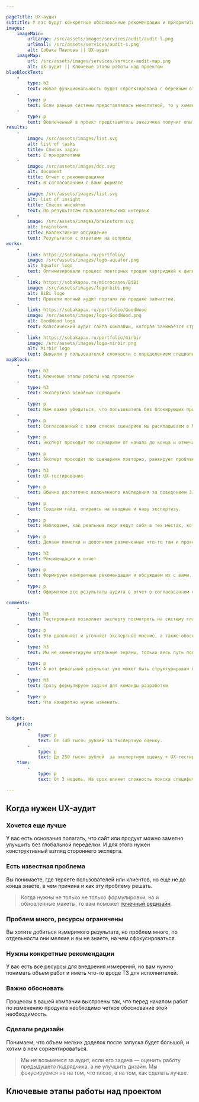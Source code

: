 ```yaml
---

pageTitle: UX-аудит
subtitle: У вас будут конкретные обоснованные рекомендации и приоритизированный список задач по исправлению критичных для бизнеса проблем в интерфейсе продукта.
images:
    imageMain:
        urlLarge: /src/assets/images/services/audit/audit-l.png 
        urlSmall: /src/assets/services/audit-s.png
        alt: Собака Павлова || UX-аудит
    imageMap:
        url: /src/assets/images/services/service-audit-map.png
        alt: UX-аудит || Ключевые этапы работы над проектом
blueBlockText:
    -
        type: h2
        text: Новая функциональность будет спроектирована с бережным отношением к уже существующему интерфейсу
    -
        type: p
        text: Если раньше системы представлялась монолитной, то у команды появится опыт ее изменения и развития.
    -
        type: p
        text: Вовлеченный в проект представитель заказчика получит опыт работы с дизайн-командой, если раньше его не имел.
results:
    -
        image: /src/assets/images/list.svg
        alt: list of tasks
        title: Список задач
        text: С приоритетами
    -
        image: /src/assets/images/doc.svg
        alt: document
        title: Отчет с рекомендациями
        text: В согласованном с вами формате
    -
        image: /src/assets/images/list.svg
        alt: list of insight
        title: Список инсайтов
        text: По результатам пользовательских интервью  
    -   
        image: /src/assets/images/brainstorm.svg
        alt: brainstorm
        title: Коллективное обсуждение
        text: Результатов с ответами на вопросы                                                    
works:
    -
        link: https://sobakapav.ru/portfolio/
        image: /src/assets/images/logo-aquafor.png
        alt: Aquafor logo
        text: Оптимизировали процесс повторных продаж картриджей к фильтрам для воды.
    -
        link: https://sobakapav.ru/microcases/BiBi
        image: /src/assets/images/logo-bibi.png
        alt: BiBi logo
        text: Провели полный аудит портала по продаже запчастей.
    -
        link: https://sobakapav.ru/portfolio/GoodWood
        image: /src/assets/images/logo-GoodWood.png
        alt: GoodWood logo
        text: Классический аудит сайта компании, которая занимается строительством частных домов под ключ.
    -
        link: https://sobakapav.ru/portfolio/mirbir
        image: /src/assets/images/logo-mirbir.png
        alt: Mirbir logo
        text: Выявили у пользователей сложности с определением специализации магазина.
mapBlock:
    -
        type: h2
        text: Ключевые этапы работы над проектом
    -
        type: h3
        text: Экспертиза основных сценарием
    -
        type: p
        text: Нам важно убедиться, что пользователь без блокирующих проблем может пройти самые важные сценарии.
    -
        type: p
        text: Согласованный с вами список сценариев мы раскладываем в Miro скриншотами существующего интерфейса.
    -
        type: p
        text: Эксперт проходит по сценариям от начала до конца и отмечает найденные проблемы сценария.
    -
        type: p
        text: Эксперт проходит по сценариям повторно, ранжирует проблемы и выделяет места, которые требуют проверки на пользователях.
    -
        type: h3
        text: UX-тестирование
    -
        type: p
        text: Обычно достаточно включенного наблюдения за поведением 3-5 пользователей.  
    -
        type: p
        text: Создаем гайд, опираясь на вводные и нашу экспертизу.
    -
        type: p
        text: Наблюдаем, как реальные люди ведут себя в тех местах, которые вызывали у нас вопросы.
    -
        type: p
        text: Делаем пометки и дополняем размеченные что-то там и проясняем проблемные места, фиксируем реально выявленные      проблемы и инсайты. На выходе — карта интерфейса с разметкой проблемных зон.
    -
        type: h3
        text: Рекомендации и отчет
    -
        type: p
        text: Формируем конкретные рекомендации и обсуждаем их с вами.
    -
        type: p
        text: Оформляем все результаты аудита в отчет в согласованном с вами формате.

comments:
    -
        type: h3
        text: Тестирование позволяет эксперту посмотреть на систему глазами пользователя
    -
        type: p
        text: Это дополняет и уточняет экспертное мнение, а также обосновывает, почему та или иная проблема критична.
    -
        type: h3
        text: Мы не комментируем отдельные экраны, только весь путь пользователя по сценарию
    -
        type: p
        text: А вот финальный результат уже может быть структурирован по страницам для упрощения работы с замечаниями. 
    -
        type: h3
        text: Сразу формулируем задачи для команды разработки
    -
        type: p
        text: Что конкретно нужно изменить.
    

budget:
    price:
        -
            type: p
            text: От 140 тысяч рублей за экспертную оценку.
        -
            type: p
            text: До 250 тысяч рублей  за экспертную оценку + UX-тестирование. На цену влияет количество респондентов, разнообразие сценариев и интерфейсов (сайт, мобильная версия). Если решение вашей задачи выходит за рамки этого бюджета, то речь уже не про аудит, а про исследование.
    time:
        -
            type: p
            text: От 3 недель. На срок влияет сложность поиска специфических респондентов и скорость согласования рабочих материалов. 

---
```


## Когда нужен UX-аудит

### Хочется еще лучше

У вас есть основания полагать, что сайт или продукт можно заметно улучшить без глобальной переделки. И для этого нужен конструктивный взгляд стороннего эксперта.

### Есть известная проблема

Вы понимаете, где теряете пользователей или клиентов, но еще не до конца знаете, в чем причина и как эту проблему решать. 

> Когда нужны не только не только формулировки, но и обновленные макеты, то вам поможет [точечный редизайн](/services/redesign).

### Проблем много, ресурсы ограничены

Вы хотите добиться измеримого результата, но проблем много, по отдельности они мелкие и вы не знаете, на чем сфокусироваться. 

### Нужны конкретные рекомендации

У вас есть все ресурсы для внедрения измерений, но вам нужно понимать объем работ и иметь что-то вроде ТЗ для исполнителей. 

### Важно обосновать

Процессы в вашей компании выстроены так, что перед началом работ по изменению продукта необходимо четкое обоснование этой необходимость.

### Сделали редизайн

Понимаем, что объем мелких доделок после запуска будет большой, и хотим в нем сориентироваться.

> Мы не возьмемся за аудит, если его задача — оценить работу предыдущего подрядчика, а не улучшить дизайн. Мы фокусируемся не на том, что плохо, а на том, как сделать лучше.

## Ключевые этапы работы над проектом
